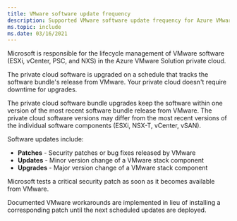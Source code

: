 ```yaml
---
title: VMware software update frequency
description: Supported VMware software update frequency for Azure VMware Solution.
ms.topic: include
ms.date: 03/16/2021
---
```


<!-- Used in faq.md and concepts-private-clouds-clusters.md -->

Microsoft is responsible for the lifecycle management of VMware software (ESXi, vCenter, PSC, and NXS) in the Azure VMware Solution private cloud.

The private cloud software is upgraded on a schedule that tracks the software bundle's release from VMware. Your private cloud doesn't require downtime for upgrades.

The private cloud software bundle upgrades keep the software within one version of the most recent software bundle release from VMware. The private cloud software versions may differ from the most recent versions of the individual software components (ESXi, NSX-T, vCenter, vSAN).

Software updates include:

- **Patches** - Security patches or bug fixes released by VMware
- **Updates** - Minor version change of a VMware stack component
- **Upgrades** - Major version change of a VMware stack component

Microsoft tests a critical security patch as soon as it becomes available from VMware.

Documented VMware workarounds are implemented in lieu of installing a corresponding patch until the next scheduled updates are deployed. 